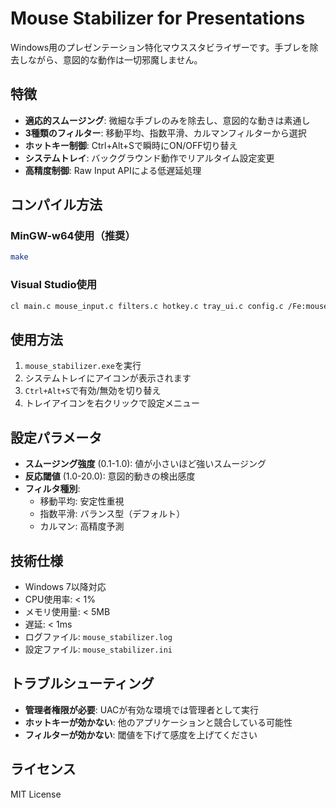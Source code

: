 # Mouse Stabilizer for Presentations

Windows用のプレゼンテーション特化マウススタビライザーです。手ブレを除去しながら、意図的な動作は一切邪魔しません。

## 特徴

- **適応的スムージング**: 微細な手ブレのみを除去し、意図的な動きは素通し
- **3種類のフィルター**: 移動平均、指数平滑、カルマンフィルターから選択
- **ホットキー制御**: Ctrl+Alt+Sで瞬時にON/OFF切り替え
- **システムトレイ**: バックグラウンド動作でリアルタイム設定変更
- **高精度制御**: Raw Input APIによる低遅延処理

## コンパイル方法

### MinGW-w64使用（推奨）
```bash
make
```

### Visual Studio使用
```bash
cl main.c mouse_input.c filters.c hotkey.c tray_ui.c config.c /Fe:mouse_stabilizer.exe user32.lib kernel32.lib shell32.lib
```

## 使用方法

1. `mouse_stabilizer.exe`を実行
2. システムトレイにアイコンが表示されます
3. `Ctrl+Alt+S`で有効/無効を切り替え
4. トレイアイコンを右クリックで設定メニュー

## 設定パラメータ

- **スムージング強度** (0.1-1.0): 値が小さいほど強いスムージング
- **反応閾値** (1.0-20.0): 意図的動きの検出感度
- **フィルタ種別**:
  - 移動平均: 安定性重視
  - 指数平滑: バランス型（デフォルト）
  - カルマン: 高精度予測

## 技術仕様

- Windows 7以降対応
- CPU使用率: < 1%
- メモリ使用量: < 5MB
- 遅延: < 1ms
- ログファイル: `mouse_stabilizer.log`
- 設定ファイル: `mouse_stabilizer.ini`

## トラブルシューティング

- **管理者権限が必要**: UACが有効な環境では管理者として実行
- **ホットキーが効かない**: 他のアプリケーションと競合している可能性
- **フィルターが効かない**: 閾値を下げて感度を上げてください

## ライセンス

MIT License